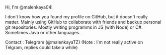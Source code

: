 Hi, I'm @malenkaya04!

I don't know how you found my profile on GitHub, but it doesn't really matter.
Mainly using GitHub to collaborate with friends and backup personal git repositories.
Mostly writing programms in JS (with Node) or C#. Sometimes Java or other languages.

Contact : Telegram (@malenkayaTZ)
(Note : I'm not really active on Telgram, replies could take a while)

<!---
malenkaya04/malenkaya04 is a ✨ special ✨ repository because its `README.md` (this file) appears on your GitHub profile.
You can click the Preview link to take a look at your changes.
--->
